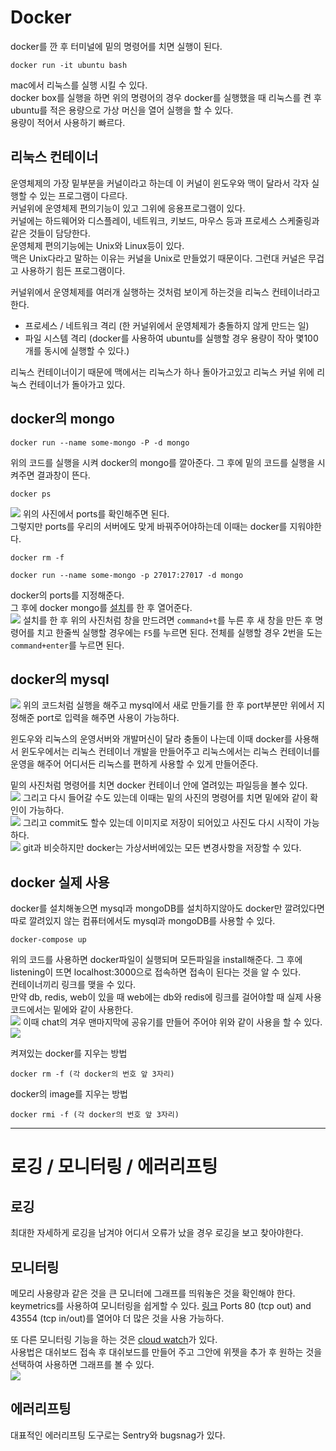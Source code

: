 # Docker
docker를 깐 후 터미널에 밑의 명령어를 치면 실행이 된다.  
```
docker run -it ubuntu bash
```
mac에서 리눅스를 실행 시킬 수 있다.  
docker box를 실행을 하면 위의 명령어의 경우 docker를 실행했을 때 리눅스를 켠 후 ubuntu를 적은 용량으로 가상 머신을 열어 실행을 할 수 있다.  
용량이 적어서 사용하기 빠르다.  

## 리눅스 컨테이너
운영체제의 가장 밑부분을 커널이라고 하는데 이 커널이 윈도우와 맥이 달라서 각자 실행할 수 있는 프로그램이 다르다.  
커널위에 운영체제 편의기능이 있고 그위에 응용프로그램이 있다.    
커널에는 하드웨어와 디스플레이, 네트워크, 키보드, 마우스 등과 프로세스 스케줄링과 같은 것들이 담당한다.  
운영체제 편의기능에는 Unix와 Linux등이 있다.  
맥은 Unix다라고 말하는 이유는 커널을 Unix로 만들었기 때문이다. 그런대 커널은 무겁고 사용하기 힘든 프로그램이다.  

커널위에서 운영체제를 여러개 실행하는 것처럼 보이게 하는것을 리눅스 컨테이너라고 한다.  
- 프로세스 / 네트워크 격리 (한 커널위에서 운영체제가 충돌하지 않게 만드는 일)
- 파일 시스템 격리 (docker를 사용하여 ubuntu를 실행할 경우 용량이 작아 몇100개를 동시에 실행할 수 있다.)  

리눅스 컨테이너이기 때문에 맥에서는 리눅스가 하나 돌아가고있고 리눅스 커널 위에 리눅스 컨테이너가 돌아가고 있다.  

## docker의 mongo
```
docker run --name some-mongo -P -d mongo
```
위의 코드를 실행을 시켜 docker의 mongo를 깔아준다.
그 후에 밑의 코드를 실행을 시켜주면 결과창이 뜬다.  
```
docker ps
```
![](./img/docker.png)
위의 사진에서 ports를 확인해주면 된다.  
그렇지만 ports를 우리의 서버에도 맞게 바꿔주어야하는데 이때는 docker를 지워야한다.  
```
docker rm -f
```
```
docker run --name some-mongo -p 27017:27017 -d mongo
```
docker의 ports를 지정해준다.  
그 후에 docker mongo를 [설치](https://mongobooster.com/downloads)를 한 후 열어준다.  
![](./img/mongobooster.png)
설치를 한 후 위의 사진처럼 창을 만드려면 `command+t`를 누른 후 새 창을 만든 후 명령어를 치고 한줄씩 실행할 경우에는 `F5`를 누르면 된다. 전체를 실행할 경우 2번을 도는 `command+enter`를 누르면 된다.  

## docker의 mysql
![](./img/mysql.png)
위의 코드처럼 실행을 해주고 mysql에서 새로 만들기를 한 후 port부분만 위에서 지정해준 port로 입력을 해주면 사용이 가능하다.  

윈도우와 리눅스의 운영서버와 개발머신이 달라 충돌이 나는데 이때 docker를 사용해서 윈도우에서는 리눅스 컨테이너 개발을 만들어주고 리눅스에서는 리눅스 컨테이너를 운영을 해주어 어디서든 리눅스를 편하게 사용할 수 있게 만들어준다.  

밑의 사진처럼 명령어를 치면 docker 컨테이너 안에 열려있는 파일등을 볼수 있다.  
![](./img/dockeropen.png)
그리고 다시 들어갈 수도 있는데 이때는 밑의 사진의 명령어를 치면 밑에와 같이 확인이 가능하다.  
![](./img/start.png)
그리고 commit도 할수 있는데 이미지로 저장이 되어있고 사진도 다시 시작이 가능하다.  
![](./img/dockerimg.png)
git과 비슷하지만 docker는 가상서버에있는 모든 변경사항을 저장할 수 있다.  

## docker 실제 사용
docker를 설치해놓으면 mysql과 mongoDB를 설치하지않아도 docker만 깔려있다면 따로 깔려있지 않는 컴퓨터에서도 mysql과 mongoDB를 사용할 수 있다.  
```
docker-compose up
```
위의 코드를 사용하면 docker파일이 실행되며 모든파일을 install해준다. 그 후에 listening이 뜨면 localhost:3000으로 접속하면 접속이 된다는 것을 알 수 있다.  
컨테이너끼리 링크를 맺을 수 있다.  
만약 db, redis, web이 있을 때 web에는 db와 redis에 링크를 걸어야할 때 실제 사용 코드에서는 밑에와 같이 사용한다.  
![](./img/net.png)
이때 chat의 겨우 맨마지막에 공유기를 만들어 주어야 위와 같이 사용을 할 수 있다.  
![](./img/hub.png)

켜져있는 docker를 지우는 방법
```
docker rm -f (각 docker의 번호 앞 3자리)
```
docker의 image를 지우는 방법
```
docker rmi -f (각 docker의 번호 앞 3자리)
```

- - -
# 로깅 / 모니터링 / 에러리프팅
## 로깅
최대한 자세하게 로깅을 남겨야 어디서 오류가 났을 경우 로깅을 보고 찾아야한다.  

## 모니터링
메모리 사용량과 같은 것을 큰 모니터에 그래프를 띄워놓은 것을 확인해야 한다.  
keymetrics를 사용하여 모니터링을 쉽게할 수 있다. [링크](https://app.keymetrics.io/#/bucket/59cc993525e0d1838639d1b7/dashboard)
Ports 80 (tcp out) and 43554 (tcp in/out)를 열어야 더 많은 것을 사용 가능하다.  

또 다른 모니터링 기능을 하는 것은 [cloud watch](https://aws.amazon.com/ko/cloudwatch/)가 있다.  
사용법은 대쉬보드 접속 후 대쉬보드를 만들어 주고 그안에 위젯을 추가 후 원하는 것을 선택하여 사용하면 그래프를 볼 수 있다.  
![](./img/dash.png)

## 에러리프팅
대표적인 에러리프팅 도구로는 Sentry와 bugsnag가 있다.  